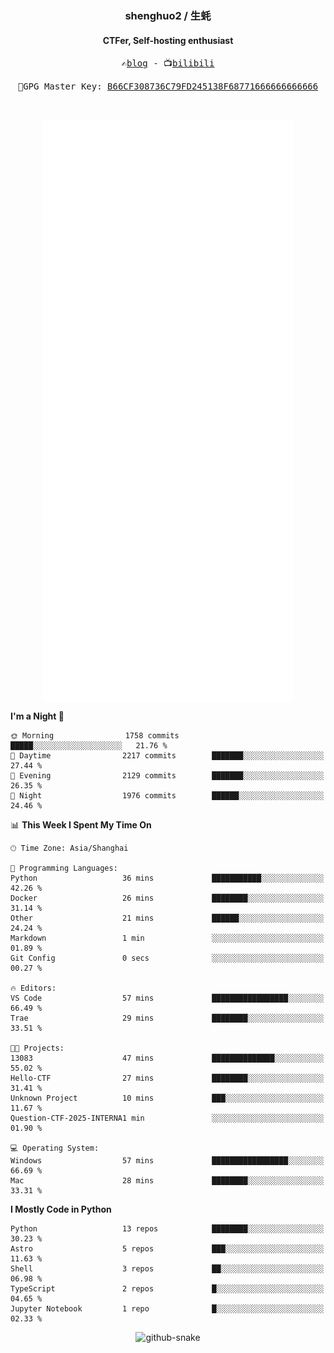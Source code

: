 <h3 align="center"> shenghuo2 / 生蚝 </h3>
<h4 align="center" >CTFer, Self-hosting enthusiast</h3>


<p align="center">
  <samp>
    ✍️<a href="https://blog.shenghuo2.top/">blog</a> -
    📺<a href="https://space.bilibili.com/85894935">bilibili</a>
  </samp>
</p>
<p align="center">
  <samp>
     🔐GPG Master Key: <a align="center" href="https://github.com/shenghuo2.gpg">B66CF308736C79FD245138F68771666666666666</a>
  </samp>
</p>
<br>
<p align="center">
  <a href="https://github.com/shenghuo2">
    <img width="400" align="top" src="https://github.com/shenghuo2/shenghuo2/blob/main/metrics.left.svg" />
  </a>
  <a href="https://github.com/shenghuo2">
    <img width="400" align="top" src="https://github.com/shenghuo2/shenghuo2/blob/main/metrics.right.svg" />
  </a>
</p>


<!--START_SECTION:waka-->
**I'm a Night 🦉** 

```text
🌞 Morning                1758 commits        █████░░░░░░░░░░░░░░░░░░░░   21.76 % 
🌆 Daytime                2217 commits        ███████░░░░░░░░░░░░░░░░░░   27.44 % 
🌃 Evening                2129 commits        ███████░░░░░░░░░░░░░░░░░░   26.35 % 
🌙 Night                  1976 commits        ██████░░░░░░░░░░░░░░░░░░░   24.46 % 
```


📊 **This Week I Spent My Time On** 

```text
🕑︎ Time Zone: Asia/Shanghai

💬 Programming Languages: 
Python                   36 mins             ███████████░░░░░░░░░░░░░░   42.26 % 
Docker                   26 mins             ████████░░░░░░░░░░░░░░░░░   31.14 % 
Other                    21 mins             ██████░░░░░░░░░░░░░░░░░░░   24.24 % 
Markdown                 1 min               ░░░░░░░░░░░░░░░░░░░░░░░░░   01.89 % 
Git Config               0 secs              ░░░░░░░░░░░░░░░░░░░░░░░░░   00.27 % 

🔥 Editors: 
VS Code                  57 mins             █████████████████░░░░░░░░   66.49 % 
Trae                     29 mins             ████████░░░░░░░░░░░░░░░░░   33.51 % 

🐱‍💻 Projects: 
13083                    47 mins             ██████████████░░░░░░░░░░░   55.02 % 
Hello-CTF                27 mins             ████████░░░░░░░░░░░░░░░░░   31.41 % 
Unknown Project          10 mins             ███░░░░░░░░░░░░░░░░░░░░░░   11.67 % 
Question-CTF-2025-INTERNA1 min               ░░░░░░░░░░░░░░░░░░░░░░░░░   01.90 % 

💻 Operating System: 
Windows                  57 mins             █████████████████░░░░░░░░   66.69 % 
Mac                      28 mins             ████████░░░░░░░░░░░░░░░░░   33.31 % 
```

**I Mostly Code in Python** 

```text
Python                   13 repos            ████████░░░░░░░░░░░░░░░░░   30.23 % 
Astro                    5 repos             ███░░░░░░░░░░░░░░░░░░░░░░   11.63 % 
Shell                    3 repos             ██░░░░░░░░░░░░░░░░░░░░░░░   06.98 % 
TypeScript               2 repos             █░░░░░░░░░░░░░░░░░░░░░░░░   04.65 % 
Jupyter Notebook         1 repo              █░░░░░░░░░░░░░░░░░░░░░░░░   02.33 % 
```




<!--END_SECTION:waka-->


<div align="center">
  <picture>
    <source media="(prefers-color-scheme: dark)" srcset="https://gist.githubusercontent.com/shenghuo2/bfce20b14ab0484cef03bae6e60e0b3a/raw/github-snake-dark.svg" />
    <source media="(prefers-color-scheme: light)" srcset="https://gist.githubusercontent.com/shenghuo2/bfce20b14ab0484cef03bae6e60e0b3a/raw/github-snake.svg" />
    <img alt="github-snake" src="https://gist.githubusercontent.com/shenghuo2/bfce20b14ab0484cef03bae6e60e0b3a/raw/github-snake.svg" />
  </picture>
</div>

<!--
**shenghuo2/shenghuo2** is a ✨ _special_ ✨ repository because its `README.md` (this file) appears on your GitHub profile.

Here are some ideas to get you started:

- 🔭 I’m currently working on ...
- 🌱 I’m currently learning ...
- 👯 I’m looking to collaborate on ...
- 🤔 I’m looking for help with ...
- 💬 Ask me about ...
- 📫 How to reach me: ...
- 😄 Pronouns: ...
- ⚡ Fun fact: ...
-->
